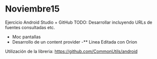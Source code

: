 # Noviembre15
Ejercicio Android Studio + GitHub
TODO: Desarrollar incluyendo URLs de fuentes consultadas etc.
- Moc pantallas
- Desarrollo de un content provider
-** 
Linea Editada con Orion

Utilización de la libreria:
https://github.com/CommonUtils/android